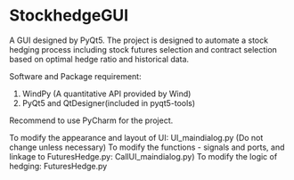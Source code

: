 # StockhedgeGUI
A GUI designed by PyQt5. 
The project is designed to automate a stock hedging process including stock futures selection and contract selection based on optimal hedge ratio and historical data.


Software and Package requirement: 
1. WindPy (A quantitative API provided by Wind)
2. PyQt5 and QtDesigner(included in pyqt5-tools)

Recommend to use PyCharm for the project.

To modify the appearance and layout of UI: UI_maindialog.py (Do not change unless necessary)
To modify the functions - signals and ports, and linkage to FuturesHedge.py: CallUI_maindialog.py)
To modify the logic of hedging: FuturesHedge.py

